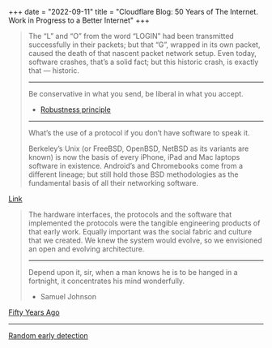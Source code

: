 +++
date = "2022-09-11"
title = "Cloudflare Blog: 50 Years of The Internet. Work in Progress to a Better Internet"
+++

> The “L” and “O” from the word “LOGIN” had been transmitted successfully in their packets; but that
> “G”, wrapped in its own packet, caused the death of that nascent packet network setup. Even today,
> software crashes, that’s a solid fact; but this historic crash, is exactly that — historic.
>
> ---
>
> Be conservative in what you send, be liberal in what you accept.
> - [Robustness principle](https://en.wikipedia.org/wiki/Robustness_principle)
>
> ---
>
> What’s the use of a protocol if you don’t have software to speak it.
>
> Berkeley’s Unix (or FreeBSD, OpenBSD, NetBSD as its variants are known) is now the basis of every
> iPhone, iPad and Mac laptops software in existence. Android’s and Chromebooks come from a
> different lineage; but still hold those BSD methodologies as the fundamental basis of all their
> networking software.

[Link](https://blog.cloudflare.com/50-years-of-the-internet-work-in-progress-to-a-better-internet/)

> The hardware interfaces, the protocols and the software that implemented the protocols were the
> tangible engineering products of that early work. Equally important was the social fabric and
> culture that we created. We knew the system would evolve, so we envisioned an open and evolving
> architecture.
>
> ---
>
> Depend upon it, sir, when a man knows he is to be hanged in a fortnight, it concentrates his mind
> wonderfully.
> - Samuel Johnson

[Fifty Years Ago](https://blog.cloudflare.com/fifty-years-ago/)

---

[Random early detection](https://en.wikipedia.org/wiki/Random_early_detection)
